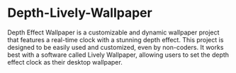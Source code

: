 # Depth-Lively-Wallpaper
Depth Effect Wallpaper is a customizable and dynamic wallpaper project that features a real-time clock with a stunning depth effect. This project is designed to be easily used and customized, even by non-coders. It works best with a software called Lively Wallpaper, allowing users to set the depth effect clock as their desktop wallpaper.
